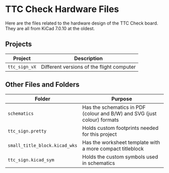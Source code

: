 # TTC Check Hardware Files

Here are the files related to the hardware design of the TTC Check board. They are all from KiCad 7.0.10 at the oldest.

## Projects

| Project | Description |
| --- | --- |
| `ttc_sign_vX` | Different versions of the flight computer |

## Other Files and Folders

| Folder | Purpose |
| --- | --- |
| `schematics` | Has the schematics in PDF (colour and B/W) and SVG (just colour) formats |
| `ttc_sign.pretty` | Holds custom footprints needed for this project |
| `small_title_block.kicad_wks` | Has the worksheet template with a more compact titleblock |
| `ttc_sign.kicad_sym` | Holds the custom symbols used in schematics |
